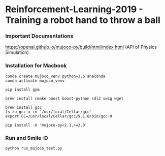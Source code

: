 # Reinforcement-Learning-2019 - Training a robot hand to throw a ball

### Important Documentations

https://openai.github.io/mujoco-py/build/html/index.html (API of Physics Simulation)

### Installation for Macbook
```
conda create mujoco_venv python=3.6 anaconda
conda activate mujoco_venv

pip install gym

brew install cmake boost boost-python sdl2 swig wget

brew install gcc
ls zu gcc-x in '/usr/local/Cellar/gcc'
export CC=/usr/local/Cellar/gcc/9.1.0/bin/gcc-9

pip install -U 'mujoco-py<2.1,>=2.0'
````

### Run and Smile :D

`python run_mujoco_test.py`
